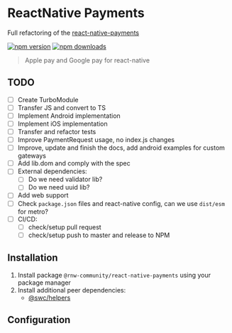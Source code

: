# ReactNative Payments

Full refactoring of the [react-native-payments](https://github.com/naoufal/react-native-payments)

[![npm version](https://badge.fury.io/js/%40rnw-community%2Fnestjs-webpack-swc.svg)](https://badge.fury.io/js/%40rnw-community%2Freact-native-payments)
[![npm downloads](https://img.shields.io/npm/dm/%40rnw-community%2Freact-native-payments.svg)](https://www.npmjs.com/package/%40rnw-community%2Freact-native-payments)

> Apple pay and Google pay for react-native

## TODO
- [ ] Create TurboModule
- [ ] Transfer JS and convert to TS
- [ ] Implement Android implementation
- [ ] Implement iOS implementation
- [ ] Transfer and refactor tests
- [ ] Improve PaymentRequest usage, no index.js changes
- [ ] Improve, update and finish the docs, add android examples for custom gateways
- [ ] Add lib.dom and comply with the spec
- [ ] External dependencies:
    - [ ] Do we need validator lib?
    - [ ] Do we need uuid lib?
- [ ] Add web support
- [ ] Check `package.json` files and react-native config, can we use `dist/esm` for metro?
- [ ] CI/CD:
  - [ ] check/setup pull request
  - [ ] check/setup push to master and release to NPM

## Installation

1. Install package `@rnw-community/react-native-payments` using your package manager
2. Install additional peer dependencies:
    - [@swc/helpers](https://github.com/swc-project/helpers)

## Configuration
